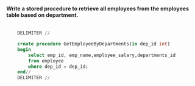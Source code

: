 #### Write a stored procedure to retrieve all employees from the employees table based on department.

```sql

    DELIMITER //

    create procedure GetEmployeeByDepartments(in dep_id int)
    begin
        select emp_id, emp_name,employee_salary,departments_id
        from employee
        where dep_id = dep_id;
    end//
    DELIMITER //

    


    